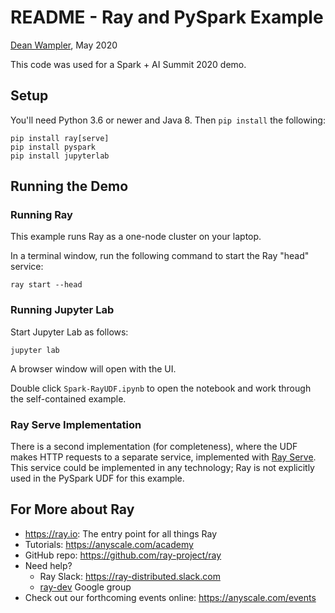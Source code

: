 # README - Ray and PySpark Example

[Dean Wampler](mailto:dean@anyscale.com), May 2020

This code was used for a Spark + AI Summit 2020 demo.

## Setup

You'll need Python 3.6 or newer and Java 8. Then `pip install` the following:

```
pip install ray[serve]
pip install pyspark
pip install jupyterlab
```

## Running the Demo

### Running Ray

This example runs Ray as a one-node cluster on your laptop.

In a terminal window, run the following command to start the Ray "head" service:

```shell
ray start --head
```

### Running Jupyter Lab

Start Jupyter Lab as follows:

```shell
jupyter lab
```

A browser window will open with the UI.

Double click `Spark-RayUDF.ipynb` to open the notebook and work through the self-contained example.

### Ray Serve Implementation

There is a second implementation (for completeness), where the UDF makes HTTP requests to a separate service, implemented with [Ray Serve](https://docs.ray.io/en/master/rayserve/overview.html). This service could be implemented in any technology; Ray is not explicitly used in the PySpark UDF for this example.



## For More about Ray

* https://ray.io: The entry point for all things Ray
* Tutorials: https://anyscale.com/academy
* GitHub repo: https://github.com/ray-project/ray
* Need help?
    * Ray Slack: https://ray-distributed.slack.com
    * [ray-dev](https://groups.google.com/forum/?nomobile=true#!forum/ray-dev) Google group
* Check out our forthcoming events online: https://anyscale.com/events
